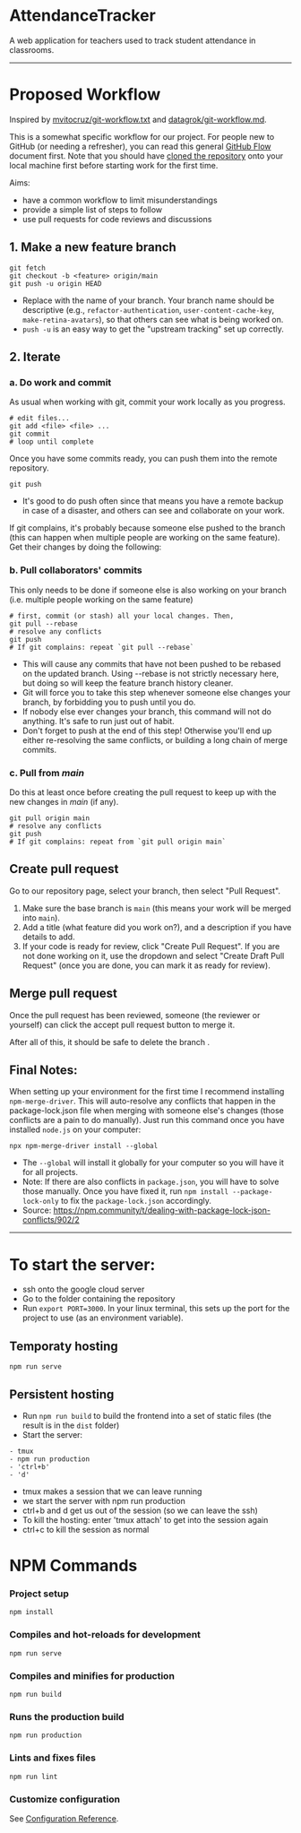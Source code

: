 # AttendanceTracker
A web application for teachers used to track student attendance in classrooms.

---

# Proposed Workflow
Inspired by [mvitocruz/git-workflow.txt](https://gist.github.com/mvitocruz/946941/6055ae1be8d63c35d828c338ca9aef517c4784f1) and [
datagrok/git-workflow.md](https://gist.github.com/datagrok/d1650d85496cd509d42b8656d30410cf).

This is a somewhat specific workflow for our project. For people new to GitHub (or needing a refresher), you can read this general [GitHub Flow](https://guides.github.com/introduction/flow/) document first.
Note that you should have [cloned the repository](https://docs.github.com/en/free-pro-team@latest/github/creating-cloning-and-archiving-repositories/cloning-a-repository) onto your local machine first before starting work for the first time.

Aims:
 * have a common workflow to limit misunderstandings
 * provide a simple list of steps to follow
 * use pull requests for code reviews and discussions

## 1. Make a new feature branch
```
git fetch
git checkout -b <feature> origin/main
git push -u origin HEAD
```
- Replace <feature> with the name of your branch. Your branch name should be descriptive (e.g., `refactor-authentication`, `user-content-cache-key`, `make-retina-avatars`), so that others can see what is being worked on.
- `push -u` is an easy way to get the "upstream tracking" set up correctly.

## 2. Iterate

### a. Do work and commit
As usual when working with git, commit your work locally as you progress.
```
# edit files...
git add <file> <file> ...
git commit
# loop until complete
```

Once you have some commits ready, you can push them into the remote repository.
```
git push
```
- It's good to do push often since that means you have a remote backup in case of a disaster, and others can see and collaborate on your work.

If git complains, it's probably because someone else pushed to the branch (this can happen when multiple people are working on the same feature). Get their changes by doing the following:

### b. Pull collaborators' commits
This only needs to be done if someone else is also working on your branch (i.e. multiple people working on the same feature)
```
# first, commit (or stash) all your local changes. Then,
git pull --rebase
# resolve any conflicts
git push
# If git complains: repeat `git pull --rebase`
```
- This will cause any commits that have not been pushed to be rebased on the updated branch. Using --rebase is not strictly necessary here, but doing so will keep the feature branch history cleaner.
- Git will force you to take this step whenever someone else changes your branch, by forbidding you to push until you do. 
- If nobody else ever changes your branch, this command will not do anything. It's safe to run just out of habit.
- Don't forget to push at the end of this step! Otherwise you'll end up either re-resolving the same conflicts, or building a long chain of merge commits.

### c. Pull from *main* 
Do this at least once before creating the pull request to keep up with the new changes in *main* (if any).
```
git pull origin main
# resolve any conflicts
git push
# If git complains: repeat from `git pull origin main`
```

## Create pull request
Go to our repository page, select your branch, then select "Pull Request".
1. Make sure the base branch is `main` (this means your work will be merged into `main`).
2. Add a title (what feature did you work on?), and a description if you have details to add.
3. If your code is ready for review, click "Create Pull Request". If you are not done working on it, use the dropdown and select "Create Draft Pull Request" (once you are done, you can mark it as ready for review).

## Merge pull request
Once the pull request has been reviewed, someone (the reviewer or yourself) can click the accept pull request button to merge it.

After all of this, it should be safe to delete the branch <feature>.

## Final Notes:
When setting up your environment for the first time I recommend installing `npm-merge-driver`. This will auto-resolve any conflicts that happen in the package-lock.json file when merging with someone else's changes (those conflicts are a pain to do manually). Just run this command once you have installed `node.js` on your computer:
```
npx npm-merge-driver install --global
```
- The `--global` will install it globally for your computer so you will have it for all projects.
- Note: If there are also conflicts in `package.json`, you will have to solve those manually. Once you have fixed it, run `npm install --package-lock-only` to fix the `package-lock.json` accordingly.
- Source: https://npm.community/t/dealing-with-package-lock-json-conflicts/902/2

----

# To start the server:
- ssh onto the google cloud server
- Go to the folder containing the repository
- Run `export PORT=3000`. In your linux terminal, this sets up the port for the project to use (as an environment variable).

## Temporaty hosting
```
npm run serve
```

## Persistent hosting
- Run `npm run build` to build the frontend into a set of static files (the result is in the `dist` folder)
- Start the server:
```
- tmux
- npm run production
- 'ctrl+b'
- 'd' 
```
- tmux makes a session that we can leave running
- we start the server with npm run production
- ctrl+b and d get us out of the session (so we can leave the ssh)
- To kill the hosting: enter 'tmux attach' to get into the session again
- ctrl+c to kill the session as normal

# NPM Commands

### Project setup
```
npm install
```

### Compiles and hot-reloads for development
```
npm run serve
```

### Compiles and minifies for production
```
npm run build
```
### Runs the production build
```
npm run production
```
### Lints and fixes files
```
npm run lint
```

### Customize configuration
See [Configuration Reference](https://cli.vuejs.org/config/).
